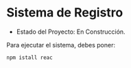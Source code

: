 <h1> Sistema de Registro </h1>

- Estado del Proyecto: En Construcción.

Para ejecutar el sistema, debes poner:

``npm istall reac``
